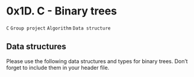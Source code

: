 # 0x1D. C - Binary trees


`C`
`Group project`
`Algorithm`
`Data structure`

## Data structures
Please use the following data structures and types for binary trees. Don’t forget to include them in your header file.
